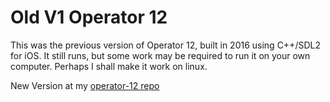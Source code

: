# Old V1 Operator 12

This was the previous version of Operator 12, built in 2016 using C++/SDL2 for iOS. It still runs, but some work may be required to run it on your own computer. Perhaps I shall make it work on linux.

New Version at my [operator-12 repo](https://github.com/stephoro/operator-12)